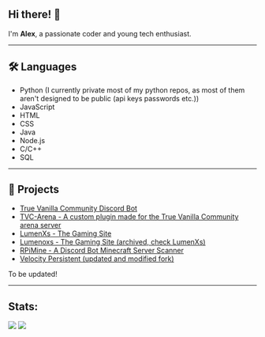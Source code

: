 ## Hi there! 👋

I'm **Alex**, a passionate coder and young tech enthusiast.

---
## 🛠️ Languages
- Python (I currently private most of my python repos, as most of them aren't designed to be public (api keys passwords etc.))
- JavaScript
- HTML
- CSS
- Java
- Node.js
- C/C++
- SQL

---
## 🚀 Projects
- [True Vanilla Community Discord Bot](https://github.com/lumenoxs/TrueVanillaCommunityDiscordBot)
- [TVC-Arena - A custom plugin made for the True Vanilla Community arena server](https://github.com/lumenoxs/TrueVanillaCommunity-ArenaPlugin)
- [LumenXs - The Gaming Site](https://github.com/lumenoxs/lumenxs)
- [Lumenoxs - The Gaming Site (archived, check LumenXs)](https://github.com/lumenoxs/Lumenoxs-Gaming-Site)
- [RPiMine - A Discord Bot Minecraft Server Scanner](https://github.com/lumenoxs/RPiMine)
- [Velocity Persistent (updated and modified fork)](https://github.com/lumenoxs/VelocityPersistent)

To be updated!

---
## Stats:
![](https://github-readme-stats.vercel.app/api/top-langs/?username=lumenoxs&theme=transparent&layout=donut&langs_count=20&size_weight=0.7&count_weight=0.3)
![](https://github-readme-stats.vercel.app/api?username=lumenoxs&show_icons=true&theme=transparent&include_all_commits=true&count_private=true&hide=issues)
